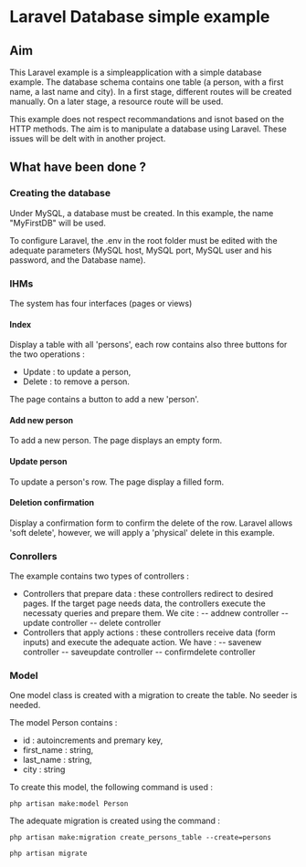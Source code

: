 # Laravel Database simple example 

## Aim

This Laravel example is a simpleapplication with a simple database example. The database schema contains one table (a person, with a first name, a last name and city). In a first stage, different routes will be created manually. On a later stage, a resource route will be used.

This example does  not respect recommandations and isnot based on the HTTP methods. The aim is to manipulate a database using Laravel. These issues will be delt with in another project.

## What have been done ?

### Creating the database

Under MySQL, a database must be created. In this example, the name "MyFirstDB" will be used.

To configure Laravel, the .env in the root folder must be edited with the adequate parameters (MySQL host, MySQL port, MySQL user and his password, and the Database name).

### IHMs

The system has four interfaces (pages or views)

#### Index

Display a table with all 'persons', each row contains also three buttons for the two operations :

- Update : to update a person,
- Delete : to remove a person.

The page contains a button to add a new 'person'.

#### Add new person

To add a new person. The page displays an empty form.

#### Update person

To update a person's row. The page display a filled form.

#### Deletion confirmation

Display a confirmation form to confirm the delete of the row. Laravel allows 'soft delete', however, we will apply a 'physical' delete in this example.

### Conrollers 

The example contains two types of controllers :

- Controllers that prepare data : these controllers redirect to desired pages. If the target page needs data, the controllers execute the necessaty queries and prepare them. We cite :
-- addnew controller
-- update controller
-- delete controller
- Controllers that apply actions : these controllers receive data (form inputs) and execute the adequate action. We have :
-- savenew controller
-- saveupdate controller
-- confirmdelete controller

### Model

One model class is created with a migration to create the table. No seeder is needed.

The model Person contains :

- id : autoincrements and premary key,
- first_name : string,
- last_name : string,
- city : string

To create this model, the following command is used :

`php artisan make:model Person`

The adequate migration is created using the command :

`php artisan make:migration create_persons_table --create=persons`

`php artisan migrate`



